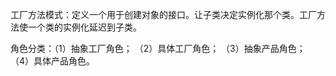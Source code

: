 工厂方法模式：定义一个用于创建对象的接口。让子类决定实例化那个类。工厂方法使一个类的实例化延迟到子类。


角色分类：（1）抽象工厂角色；
          （2）具体工厂角色；
          （3）抽象产品角色；
          （4）具体产品角色。
